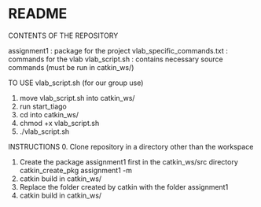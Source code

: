 # README #

CONTENTS OF THE REPOSITORY

assignment1 : package for the project
vlab_specific_commands.txt : commands for the vlab 
vlab_script.sh : contains necessary source commands (must be run in catkin_ws/)

TO USE vlab_script.sh (for our group use)
1. move vlab_script.sh into catkin_ws/ 
2. run start_tiago 
3. cd into catkin_ws/
4. chmod +x vlab_script.sh
5. ./vlab_script.sh

INSTRUCTIONS
0. Clone repository in a directory other than the workspace
1. Create the package assignment1 first in the catkin_ws/src directory
	catkin_create_pkg assignment1 -m <name>
2. catkin build in  catkin_ws/
2. Replace the folder created by catkin with the folder assignment1
3. catkin build in catkin_ws/


